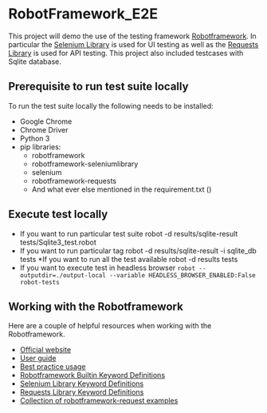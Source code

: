 # RobotFramework_E2E

This project will demo the use of the testing framework [Robotframework](https://robotframework.org/).
In particular the [Selenium Library](https://pypi.org/project/robotframework-seleniumlibrary/) is used for UI testing as well as the [Requests Library](https://pypi.org/project/robotframework-requests/) is used for API testing.
This project also included testcases with Sqlite database.

## Prerequisite to run test suite locally
To run the test suite locally the following needs to be installed:
- Google Chrome
- Chrome Driver
- Python 3
- pip libraries:
  - robotframework
  - robotframework-seleniumlibrary
  - selenium
  - robotframework-requests
  - And what ever else mentioned in the requirement.txt ()

## Execute test locally
* If you want to run particular test suite
robot -d results/sqlite-result tests/Sqlite3_test.robot
* If you want to run particular tag
robot -d results/sqlite-result -i sqlite_db tests
*If you want to run all the test available
robot -d results tests
* If you want to execute test in headless browser
`robot --outputdir=./output-local --variable HEADLESS_BROWSER_ENABLED:False robot-tests`


## Working with the Robotframework
Here are a couple of helpful resources when working with the Robotframework.
- [Official website](http://robotframework.org/)
- [User guide](http://robotframework.org/robotframework/latest/RobotFrameworkUserGuide.html)
- [Best practice usage](https://github.com/robotframework/HowToWriteGoodTestCases/blob/master/HowToWriteGoodTestCases.rst)
- [Robotframework Builtin Keyword Definitions](http://robotframework.org/robotframework/latest/libraries/BuiltIn.html#Keywords)
- [Selenium Library Keyword Definitions](http://robotframework.org/SeleniumLibrary/SeleniumLibrary.html)
- [Requests Library Keyword Definitions](http://bulkan.github.io/robotframework-requests/)
- [Collection of robotframework-request examples](https://github.com/bulkan/robotframework-requests/blob/master/tests/testcase.txt)
